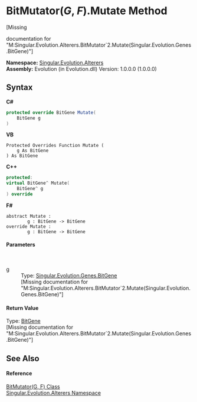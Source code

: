 # BitMutator(*G*, *F*).Mutate Method 
 

\[Missing <summary> documentation for "M:Singular.Evolution.Alterers.BitMutator`2.Mutate(Singular.Evolution.Genes.BitGene)"\]

**Namespace:**&nbsp;<a href="d83a42df-2b66-dfad-1be9-58a7420b0c0f">Singular.Evolution.Alterers</a><br />**Assembly:**&nbsp;Evolution (in Evolution.dll) Version: 1.0.0.0 (1.0.0.0)

## Syntax

**C#**<br />
``` C#
protected override BitGene Mutate(
	BitGene g
)
```

**VB**<br />
``` VB
Protected Overrides Function Mutate ( 
	g As BitGene
) As BitGene
```

**C++**<br />
``` C++
protected:
virtual BitGene^ Mutate(
	BitGene^ g
) override
```

**F#**<br />
``` F#
abstract Mutate : 
        g : BitGene -> BitGene 
override Mutate : 
        g : BitGene -> BitGene 
```


#### Parameters
&nbsp;<dl><dt>g</dt><dd>Type: <a href="6e3ceb63-3c40-7d72-09e8-13c51a663103">Singular.Evolution.Genes.BitGene</a><br />\[Missing <param name="g"/> documentation for "M:Singular.Evolution.Alterers.BitMutator`2.Mutate(Singular.Evolution.Genes.BitGene)"\]</dd></dl>

#### Return Value
Type: <a href="6e3ceb63-3c40-7d72-09e8-13c51a663103">BitGene</a><br />\[Missing <returns> documentation for "M:Singular.Evolution.Alterers.BitMutator`2.Mutate(Singular.Evolution.Genes.BitGene)"\]

## See Also


#### Reference
<a href="739b5db5-dc16-a6d5-45a3-f909264234b5">BitMutator(G, F) Class</a><br /><a href="d83a42df-2b66-dfad-1be9-58a7420b0c0f">Singular.Evolution.Alterers Namespace</a><br />